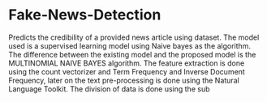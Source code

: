 # Fake-News-Detection
Predicts the credibility of a provided news article using dataset. The model used is a supervised learning model using Naive bayes as the algorithm. The difference between the existing model and the proposed model is the MULTINOMIAL NAIVE BAYES algorithm. The feature extraction is done using the count vectorizer and Term Frequency and Inverse Document Frequency, later on the text pre-processing is done using the Natural Language Toolkit. The division of data is done using the sub 
